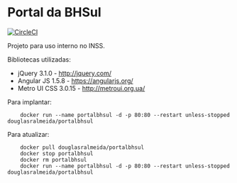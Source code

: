 # Portal da BHSul
[![CircleCI](https://circleci.com/gh/douglasralmeida/pb.svg?style=svg)](https://circleci.com/gh/douglasralmeida/pb)

Projeto para uso interno no INSS.

Bibliotecas utilizadas:
* jQuery 3.1.0 - http://jquery.com/
* Angular JS 1.5.8 - https://angularjs.org/
* Metro UI CSS 3.0.15 - http://metroui.org.ua/

Para implantar:
```
    docker run --name portalbhsul -d -p 80:80 --restart unless-stopped douglasralmeida/portalbhsul
```

Para atualizar:
```
    docker pull douglasralmeida/portalbhsul
    docker stop portalbhsul
    docker rm portalbhsul
    docker run --name portalbhsul -d -p 80:80 --restart unless-stopped douglasralmeida/portalbhsul
````